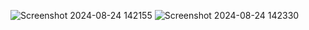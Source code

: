 ![Screenshot 2024-08-24 142155](https://github.com/user-attachments/assets/d8bb2233-d455-4d10-9246-624217e8e7b3)
![Screenshot 2024-08-24 142330](https://github.com/user-attachments/assets/7f934dad-ec22-4364-a3c0-0d842b86cb07)
